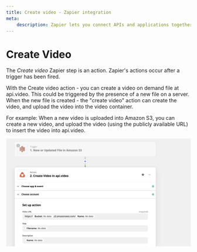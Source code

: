 ```yaml
---
title: Create video - Zapier integration
meta:
    description: Zapier lets you connect APIs and applications together without coding. With the Create video action you can create a video on demand file at api.video.
---
```


# Create Video

The *Create video* Zapier step is an action.  Zapier's actions occur after a trigger has been fired. 

With the Create video action - you can create a video on demand file at api.video.  This could be triggered by the presence of a new file on a server. When the new file is created - the "create video" action can create the video, and upload the video into the video container.


For example:  When a new video is uploaded into Amazon S3, you can create a new video, and upload the video (using the publicly available URL) to insert the video into api.video.

![Setting up a Create Video trigger using the api.video Zapier plugin](/_assets/Zapier_4.png)
